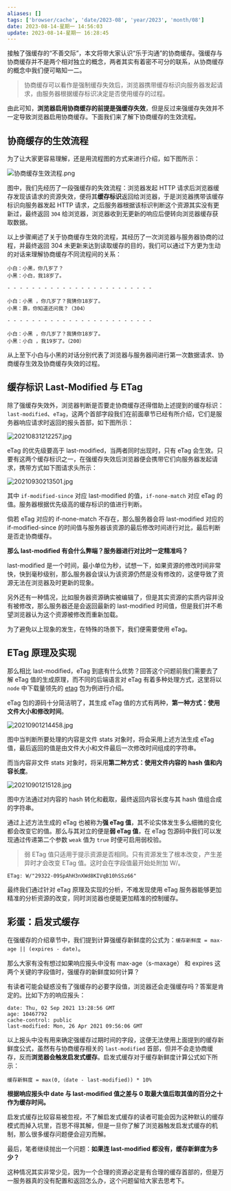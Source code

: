 ```yaml
---
aliases: []
tags: ['browser/cache', 'date/2023-08', 'year/2023', 'month/08']
date: 2023-08-14-星期一 14:56:03
update: 2023-08-14-星期一 16:28:45
---
```


接触了强缓存的“不善交际”，本文将带大家认识“乐于沟通”的协商缓存。强缓存与协商缓存并不是两个相对独立的概念，两者其实有着密不可分的联系，从协商缓存的概念中我们便可略知一二。

> 协商缓存可以看作是强制缓存失效后，浏览器携带缓存标识向服务器发起请求，由服务器根据缓存标识决定是否使用缓存的过程。

由此可知，**浏览器启用协商缓存的前提是强缓存失效**，但是反过来强缓存失效并不一定导致浏览器启用协商缓存。下面我们来了解下协商缓存的生效流程。

## 协商缓存的生效流程

为了让大家更容易理解，还是用流程图的方式来进行介绍，如下图所示：

![协商缓存生效流程.png](_attachment/img/17b5f6a78b9804e2f542e253a6f8e087_MD5.png)

图中，我们先经历了一段强缓存的失效流程：浏览器发起 HTTP 请求后浏览器缓存发现该请求的资源失效，便将其**缓存标识**返回给浏览器，于是浏览器携带该缓存标识向服务器发起 HTTP 请求，之后服务器根据该标识判断这个资源其实没有更新过，最终返回 `304` 给浏览器，浏览器收到无更新的响应后便转向浏览器缓存获取数据。

以上步骤阐述了关于协商缓存生效的流程，其经历了一次浏览器与服务器协商的过程，并最终返回 304 未更新来达到读取缓存的目的，我们可以通过下方更为生动的对话来理解协商缓存不同流程间的关系：

```
小白：小黑，你几岁了？
小黑：小白，我18岁了。

- - - - - - - - - - - - - - - - - - - - - - - -

小白：小黑 ，你几岁了？我猜你18岁了。
小黑：靠，你知道还问我？（304）

- - - - - - - - - - - - - - - - - - - - - - - -

小白：小黑 ，你几岁了？我猜你18岁了。
小黑：小白 ，我19岁了。（200）
```

从上至下小白与小黑的对话分别代表了浏览器与服务器间进行第一次数据请求、协商缓存生效及协商缓存失效的过程。

## 缓存标识 Last-Modified 与 ETag

除了强缓存失效外，浏览器判断是否要走协商缓存还得借助上述提到的缓存标识：`last-modified`、`eTag`，这两个首部字段我们在前面章节已经有所介绍，它们是服务器响应请求时返回的报头首部，如下图所示：

![20210831212257.jpg](_attachment/img/33667bd7812b021f76860edac31fbac9_MD5.png)

eTag 的优先级要高于 last-modified，当两者同时出现时，只有 eTag 会生效。只要有这两个缓存标识之一，在强缓存失效后浏览器便会携带它们向服务器发起请求，携带方式如下图请求头所示：

![20210930213501.jpg](_attachment/img/18f18f6349735e43d91c483fc8f5b343_MD5.png)

其中 `if-modified-since` 对应 last-modified 的值，`if-none-match` 对应 eTag 的值。服务器根据优先级高的缓存标识的值进行判断。

倘若 eTag 对应的 if-none-match 不存在，那么服务器会将 last-modified 对应的 if-modified-since 的时间值与服务器该资源的最后修改时间进行对比，最后判断是否走协商缓存。

**那么 last-modified 有会什么弊端？服务器进行对比时一定精准吗？**

last-modified 是一个时间，最小单位为秒，试想一下，如果资源的修改时间非常快，快到毫秒级别，那么服务器会误认为该资源仍然是没有修改的，这便导致了资源无法在浏览器及时更新的现象。

另外还有一种情况，比如服务器资源确实被编辑了，但是其实资源的实质内容并没有被修改，那么服务器还是会返回最新的 last-modified 时间值，但是我们并不希望浏览器认为这个资源被修改而重新加载。

为了避免以上现象的发生，在特殊的场景下，我们便需要使用 eTag。

## ETag 原理及实现

那么相比 last-modified，eTag 到底有什么优势？回答这个问题前我们需要去了解 eTag 值的生成原理，而不同的后端语言对 eTag 有着多种处理方式，这里将以 `node` 中下载量领先的 [etag](https://www.npmjs.com/package/etag) 包为例进行介绍。

eTag 包的源码十分简洁明了，其生成 eTag 值的方式有两种，**第一种方式：使用文件大小和修改时间**。

![20210901214458.jpg](_attachment/img/9621ecc617fb1775b175b10710b4b5ee_MD5.png)

图中当判断所要处理的内容是文件 stats 对象时，将会采用上述方法生成 eTag 值，最后返回的值是由文件大小和文件最后一次修改时间组成的字符串。

而当内容非文件 stats 对象时，将采用**第二种方式：使用文件内容的 hash 值和内容长度**。

![20210901215128.jpg](_attachment/img/43aea6075fdda6a681f077ad37272a0f_MD5.png)

图中方法通过对内容的 hash 转化和截取，最终返回内容长度与其 hash 值组合成的字符串。

通过上述方法生成的 eTag 也被称为**强 eTag 值**，其不论实体发生多么细微的变化都会改变它的值。那么与其对立的便是**弱 eTag 值**，在 eTag 包源码中我们可以发现通过传递第二个参数 `weak` 值为 `true` 时便可启用弱校验。

> 弱 ETag 值只适用于提示资源是否相同。只有资源发生了根本改变，产生差异时才会改变 ETag 值。这时会在字段值最开始处附加 W/。

```http
ETag: W/"29322-09SpAhH3nXWd8KIVqB10hSSz66"
```

最终我们通过针对 eTag 原理及实现的分析，不难发现使用 eTag 服务器能够更加精准的分析资源的改变，同时浏览器也便能更加精准的控制缓存。

## 彩蛋：启发式缓存

在强缓存的介绍章节中，我们提到计算强缓存新鲜度的公式为：`缓存新鲜度 = max-age || (expires - date)`。

那么大家有没有想过如果响应报头中没有 max-age（s-maxage） 和 expires 这两个关键的字段值时，强缓存的新鲜度如何计算？

有读者可能会疑惑没有了强缓存的必要字段值，浏览器还会走强缓存吗？答案是肯定的。比如下方的响应报头：

```http
date: Thu, 02 Sep 2021 13:28:56 GMT
age: 10467792
cache-control: public
last-modified: Mon, 26 Apr 2021 09:56:06 GMT
```

以上报头中没有用来确定强缓存过期时间的字段，这便无法使用上面提到的缓存新鲜度公式，虽然有与协商缓存相关的 `last-modified` 首部，但并不会走协商缓存，反而**浏览器会触发启发式缓存**。启发式缓存对于缓存新鲜度计算公式如下所示：

```
缓存新鲜度 = max(0,（date - last-modified)) * 10%
```

**根据响应报头中 date 与 last-modified 值之差与 0 取最大值后取其值的百分之十作为缓存时间。**

启发式缓存比较容易被忽视，不了解启发式缓存的读者可能会因为这种默认的缓存模式而掉入坑里，百思不得其解，但是一旦你了解了浏览器触发启发式缓存的机制，那么很多缓存问题便会迎刃而解。

最后，笔者继续抛出一个问题：**如果连 last-modified 都没有，缓存新鲜度为多少？**

这种情况其实非常少见，因为一个合理的资源必定是有合理的缓存首部的，但是万一服务器真的没有配置和返回怎么办，这个问题留给大家去思考下。
